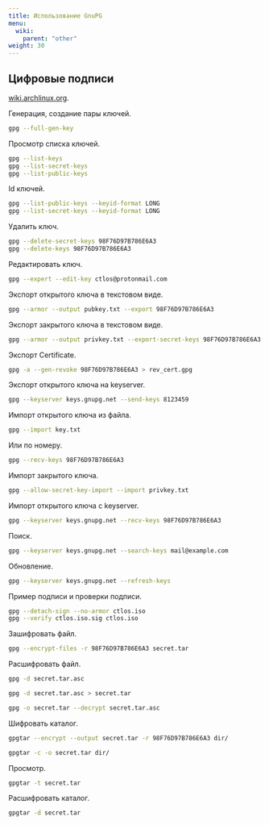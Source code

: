 ```yaml
---
title: Использование GnuPG
menu:
  wiki:
    parent: "other"
weight: 30
---
```


## Цифровые подписи

[wiki.archlinux.org](https://wiki.archlinux.org/index.php/GnuPG_(%D0%A0%D1%83%D1%81%D1%81%D0%BA%D0%B8%D0%B9)).

Генерация, создание пары ключей.

```bash
gpg --full-gen-key
```

Просмотр списка ключей.

```bash
gpg --list-keys
gpg --list-secret-keys
gpg --list-public-keys
```

Id ключей.

```bash
gpg --list-public-keys --keyid-format LONG
gpg --list-secret-keys --keyid-format LONG
```

Удалить ключ.

```bash
gpg --delete-secret-keys 98F76D97B786E6A3
gpg --delete-keys 98F76D97B786E6A3
```

Редактировать ключ.

```bash
gpg --expert --edit-key ctlos@protonmail.com
```

Экспорт открытого ключа в текстовом виде.

```bash
gpg --armor --output pubkey.txt --export 98F76D97B786E6A3
```

Экспорт закрытого ключа в текстовом виде.

```bash
gpg --armor --output privkey.txt --export-secret-keys 98F76D97B786E6A3
```

Экспорт Certificate.

```bash
gpg -a --gen-revoke 98F76D97B786E6A3 > rev_cert.gpg
```

Экспорт открытого ключа на keyserver.

```bash
gpg --keyserver keys.gnupg.net --send-keys 8123459
```

Импорт открытого ключа из файла.

```bash
gpg --import key.txt
```

Или по номеру.

```bash
gpg --recv-keys 98F76D97B786E6A3
```

Импорт закрытого ключа.

```bash
gpg --allow-secret-key-import --import privkey.txt
```

Импорт открытого ключа с keyserver.

```bash
gpg --keyserver keys.gnupg.net --recv-keys 98F76D97B786E6A3
```

Поиск.

```bash
gpg --keyserver keys.gnupg.net --search-keys mail@example.com
```

Обновление.

```bash
gpg --keyserver keys.gnupg.net --refresh-keys
```

Пример подписи и проверки подписи.

```bash
gpg --detach-sign --no-armor ctlos.iso
gpg --verify ctlos.iso.sig ctlos.iso
```

Зашифровать файл.

```bash
gpg --encrypt-files -r 98F76D97B786E6A3 secret.tar
```

Расшифровать файл.

```bash
gpg -d secret.tar.asc

gpg -d secret.tar.asc > secret.tar

gpg -o secret.tar --decrypt secret.tar.asc
```

Шифровать каталог.

```bash
gpgtar --encrypt --output secret.tar -r 98F76D97B786E6A3 dir/

gpgtar -c -o secret.tar dir/
```

Просмотр.

```bash
gpgtar -t secret.tar
```

Расшифровать каталог.

```bash
gpgtar -d secret.tar
```
